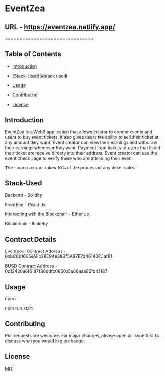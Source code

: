 # EventZea

## URL - https://eventzea.netlify.app/

===============================

## Table of Contents

- [Introduction](#introduction)

- [Stack-Used](#stack used)

- [Usage](#usage)

- [Contributing](#contributing)

- [Licence](#usage)

## Introduction

EventZea is a Web3 application that allows creator to creater events and users to buy event tickets, it also gives users the ability to sell their ticket at any amount they want. Event creator can view their earnings and withdraw their earnings whenever they want. Payment from tickets of users that listed their ticket are receive directy into their address. Event creator can use the event check page to verify those who are attending their event.

The smart contract takes 10% of the process of any ticket sales.

## Stack-Used

Backend - Solidity

FrontEnd - React Js

Interacting with the Blockchain - Ether Js

Blockchain - Rinkeby

## Contract Details

Eventpool Contract Address - 0xbC6b1605eAFc28E94e38875A97E7d461436Caf81

BUSD Contract Address - 0x12426a6f6187f36ddfc0850b5a86aaa85fd42187

## Usage

npm i

npm run start

## Contributing

Pull requests are welcome. For major changes, please open an issue first to discuss what you would like to change.

## License

[MIT](https://choosealicense.com/licenses/mit/)
